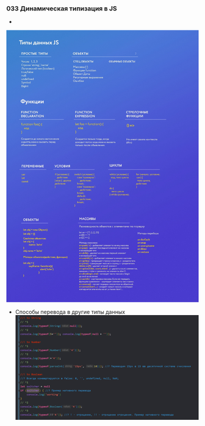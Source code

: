 ### **033 Динамическая типизация в JS**

-
![](../_png/Pasted%20image%2020220908195648.png)
- Способы перевода в другие типы данных
![](../_png/Pasted%20image%2020220908195658.png)